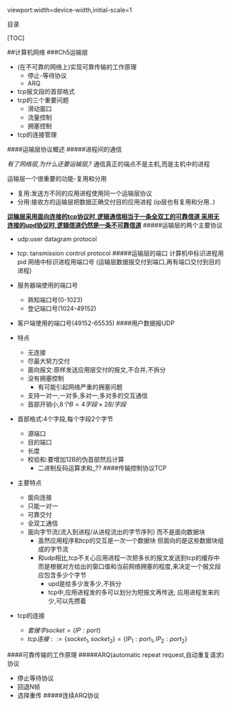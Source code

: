viewport:width=device-width,initial-scale=1

目录

[TOC]

##计算机网络
###Ch5运输层

+ (在不可靠的网络上)实现可靠传输的工作原理
	- 停止-等待协议
	- ARQ
+ tcp报文段的首部格式
+ tcp的三个重要问题
	- 滑动窗口
	- 流量控制
	- 拥塞控制
+ tcp的连接管理

####运输层协议概述
#####进程间的通信

*有了网络层,为什么还要运输层,?*
通信真正的端点不是主机,而是主机中的进程

运输层一个很重要的功能-复用和分用

+ 复用:发送方不同的应用进程使用同一个运输层协议
+ 分用:接收方的运输层把数据正确交付目的应用进程
(ip层也有复用和分用..)


<!-- 网络层IP数据报只检验首部,而不检验数据部分 -->

**<u>运输层采用面向连接的tcp协议时,逻辑通信相当于一条全双工的可靠信道
采用无连接的upd协议时,逻辑信道仍然是一条不可靠信道</u>**
#####运输层的两个主要协议
+ udp:user datagram protocol
+ tcp: tansmission control protocol
#####运输层的端口
计算机中标识进程用pid
网络中标识进程用端口号
(运输层数据报交付到端口,再有端口交付到目的进程)

+ 服务器端使用的端口号
	- 熟知端口号(0-1023)
	- 登记端口号(1024-49152)
+ 客户端使用的端口号(49152-65535)
####用户数据报UDP
+ 特点
	- 无连接
	- 尽最大努力交付
	- 面向报文:原样发送应用层交付的报文,不合并,不拆分
	- 没有拥塞控制
		+ 有可能引起网络严重的拥塞问题
	- 支持一对一,一对多,多对一,多对多的交互通信
	- 首部开销小,$8个B=4字段\times 2B/字段$
+ 首部格式:4个字段,每个字段2个字节
	- 源端口
	- 目的端口
	- 长度
	- 校验和:要增加12B的伪首部然后计算
		+ 二进制反码运算求和,,??
####传输控制协议TCP
+ 主要特点
	- 面向连接
	- 只能一对一
	- 可靠交付
	- 全双工通信
	- 面向字节流(流入到进程/从进程流出的字节序列)
	而不是面向数据块
		+ 虽然应用程序和tcp的交互是一次一个数据块
		但面向的是这些数据块组成的字节流
		- 和udp相比,tcp不关心应用进程一次把多长的报文发送到tcp的缓存中
		而是根据对方给出的窗口值和当前网络拥塞的程度,来决定一个报文段应包含多少个字节
			+ upd是给多少发多少,不拆分
			+ tcp中,应用进程发的多可以划分为短报文再传送;
			应用进程发来的少,可以先攒着
+ tcp的连接
	- $套接字 socket=\{IP:port\}$
	- $tcp连接::=\{socket_1,socket_2\}=\{IP_1:port_1,IP_2:port_2\}$

####可靠传输的工作原理
#####ARQ(automatic repeat request,自动重复请求)协议
+ 停止等待协议
+ 回退N帧
+ 选择重传
#####连续ARQ协议
